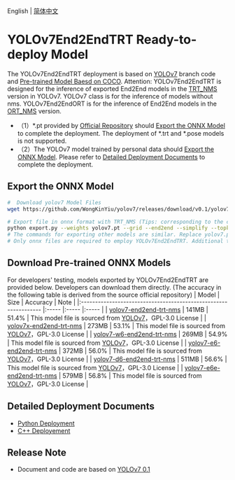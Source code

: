 English | [简体中文](README_CN.md)
# YOLOv7End2EndTRT Ready-to-deploy Model

The YOLOv7End2EndTRT deployment is based on [YOLOv7](https://github.com/WongKinYiu/yolov7/tree/v0.1) branch code and [Pre-trained Model Baesd on COCO](https://github.com/WongKinYiu/yolov7/releases/tag/v0.1). Attention: YOLOv7End2EndTRT is designed for the inference of exported End2End models in the [TRT_NMS](https://github.com/WongKinYiu/yolov7/blob/main/models/experimental.py#L111) version in YOLOv7. YOLOv7 class is for the inference of models without nms. YOLOv7End2EndORT is for the inference of End2End models in the [ORT_NMS](https://github.com/WongKinYiu/yolov7/blob/main/models/experimental.py#L87) version.

  - （1）*.pt provided by [Official Repository](https://github.com/WongKinYiu/yolov7/releases/tag/v0.1) should [Export the ONNX Model](#Export-the-ONNX-Model) to complete the deployment. The deployment of *.trt and *.pose models is not supported.
  - （2）The YOLOv7 model  trained by personal data should [Export the ONNX Model](#%E5%AF%BC%E5%87%BAONNX%E6%A8%A1%E5%9E%8B). Please refer to [Detailed Deployment Documents](#Detailed-Deployment-Documents) to complete the deployment.

## Export the ONNX Model

```bash
#  Download yolov7 Model Files
wget https://github.com/WongKinYiu/yolov7/releases/download/v0.1/yolov7.pt

# Export file in onnx format with TRT_NMS (Tips: corresponding to the code of YOLOv7 release v0.1)
python export.py --weights yolov7.pt --grid --end2end --simplify --topk-all 100 --iou-thres 0.65 --conf-thres 0.35 --img-size 640 640
# The commands for exporting other models are similar. Replace yolov7.pt with yolov7x.pt yolov7-d6.pt yolov7-w6.pt ...
# Only onnx files are required to employ YOLOv7End2EndTRT. Additional trt files are not required because automatic switching happens during inference.
```

## Download Pre-trained ONNX Models

For developers' testing, models exported by YOLOv7End2EndTRT are provided below. Developers can download them directly. (The accuracy in the following table is derived from the source official repository)
| Model                                                               | Size    | Accuracy    | Note |
|:---------------------------------------------------------------- |:----- |:----- |:----- |
| [yolov7-end2end-trt-nms](https://bj.bcebos.com/paddlehub/fastdeploy/yolov7-end2end-trt-nms.onnx) | 141MB | 51.4% | This model file is sourced from [YOLOv7](https://github.com/WongKinYiu/yolov7)，GPL-3.0 License |
| [yolov7x-end2end-trt-nms](https://bj.bcebos.com/paddlehub/fastdeploy/yolov7x-end2end-trt-nms.onnx) | 273MB | 53.1% | This model file is sourced from [YOLOv7](https://github.com/WongKinYiu/yolov7)，GPL-3.0 License |
| [yolov7-w6-end2end-trt-nms](https://bj.bcebos.com/paddlehub/fastdeploy/yolov7-w6-end2end-trt-nms.onnx) | 269MB | 54.9% | This model file is sourced from [YOLOv7](https://github.com/WongKinYiu/yolov7)，GPL-3.0 License |
| [yolov7-e6-end2end-trt-nms](https://bj.bcebos.com/paddlehub/fastdeploy/yolov7-e6-end2end-trt-nms.onnx) | 372MB | 56.0% | This model file is sourced from [YOLOv7](https://github.com/WongKinYiu/yolov7)，GPL-3.0 License |
| [yolov7-d6-end2end-trt-nms](https://bj.bcebos.com/paddlehub/fastdeploy/yolov7-d6-end2end-trt-nms.onnx) | 511MB | 56.6% | This model file is sourced from [YOLOv7](https://github.com/WongKinYiu/yolov7)，GPL-3.0 License |
| [yolov7-e6e-end2end-trt-nms](https://bj.bcebos.com/paddlehub/fastdeploy/yolov7-e6e-end2end-trt-nms.onnx) | 579MB | 56.8% | This model file is sourced from [YOLOv7](https://github.com/WongKinYiu/yolov7)，GPL-3.0 License |

## Detailed Deployment Documents

- [Python Deployment](python)
- [C++ Deployement](cpp)

## Release Note

- Document and code are based on [YOLOv7 0.1](https://github.com/WongKinYiu/yolov7/tree/v0.1)
